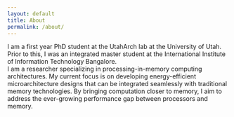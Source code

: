 ```yaml
---
layout: default
title: About
permalink: /about/
---
```


 I am a first year PhD student at the UtahArch lab at the University of Utah. Prior to this, I was an integrated master student at the International Institute of Information Technology Bangalore.        
        I am a researcher specializing in processing-in-memory computing architectures.
        My current focus is on developing energy-efficient microarchitecture designs that can be integrated seamlessly with traditional memory technologies. 
By bringing computation closer to memory, I aim to address the ever-growing performance gap between processors and memory.

<!-- 
You can find the source code for Minima at GitHub:
[jekyll][jekyll-organization] /
[minima](https://github.com/jekyll/minima)

You can find the source code for Jekyll at GitHub:
[jekyll][jekyll-organization] /
[jekyll](https://github.com/jekyll/jekyll)


[jekyll-organization]: https://github.com/jekyll -->
